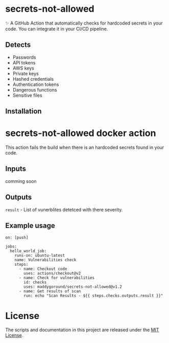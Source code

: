 # secrets-not-allowed
✨ A GitHub Action that automatically checks for hardcoded secrets in your code. You can integrate it in your CI/CD pipeline.

## Detects
* Passwords
* API tokens
* AWS keys
* Private keys
* Hashed credentials
* Authentication tokens
* Dangerous functions
* Sensitive files

## Installation
# secrets-not-allowed docker action
This action fails the build when there is an hardcoded secrets found in your code.

## Inputs
comming soon

## Outputs
`result` - List of vunerblites detetced with there severity.

## Example usage
```
on: [push]

jobs:
  hello_world_job:
    runs-on: ubuntu-latest
    name: Vulnerabilities check
    steps:
      - name: Checkout code
        uses: actions/checkout@v2
      - name: Check for vulnerabilities
        id: checks
        uses: maddygoround/secrets-not-allowed@v1.2
      - name: Get results of scan
        run: echo "Scan Results - ${{ steps.checks.outputs.result }}"
```

# License

The scripts and documentation in this project are released under the [MIT License](LICENSE).
